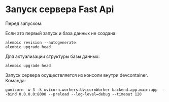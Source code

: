 # Запуск сервера Fast Api

Перед запуском:

Если это первый запуск и база данных не создана:
```
alembic revision --autogenerate
alembic upgrade head
```

Для актуализации структуры базы данных:
```
alembic upgrade head
```

Запуск сервера осуществляется из консоли внутри devcontainer. Команда:
```
gunicorn -w 3 -k uvicorn.workers.UvicornWorker backend.app.main:app  --bind 0.0.0.0:8000 --preload --log-level=debug --timeout 120
```